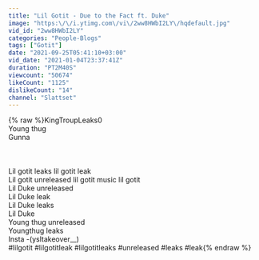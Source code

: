 ```yaml
---
title: "Lil Gotit - Due to the Fact ft. Duke"
image: "https:\/\/i.ytimg.com\/vi\/2ww8HWbI2LY\/hqdefault.jpg"
vid_id: "2ww8HWbI2LY"
categories: "People-Blogs"
tags: ["Gotit"]
date: "2021-09-25T05:41:10+03:00"
vid_date: "2021-01-04T23:37:41Z"
duration: "PT2M40S"
viewcount: "50674"
likeCount: "1125"
dislikeCount: "14"
channel: "Slattset"
---
```

{% raw %}KingTroupLeaks0 <br />Young thug <br />Gunna <br /><br /><br /><br />Lil gotit leaks lil gotit leak <br />Lil gotit unreleased lil gotit music lil gotit <br />Lil Duke unreleased <br />Lil Duke leak<br />Lil Duke leaks <br />Lil Duke <br />Young thug unreleased <br />Youngthug leaks <br />Insta -(ysltakeover__)<br />#lilgotit #lilgotitleak #lilgotitleaks #unreleased #leaks #leak{% endraw %}
